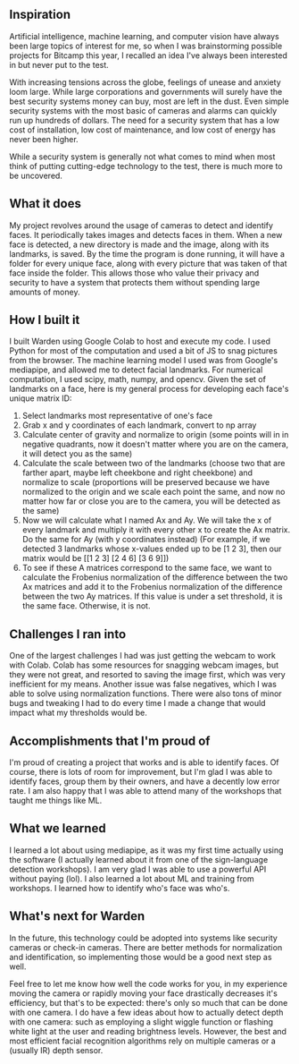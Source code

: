 ## Inspiration
Artificial intelligence, machine learning, and computer vision have always been large topics of interest for me, so when I was brainstorming possible projects for Bitcamp this year, I recalled an idea I've always been interested in but never put to the test. 

With increasing tensions across the globe, feelings of unease and anxiety loom large. While large corporations and governments will surely have the best security systems money can buy, most are left in the dust. Even simple security systems with the most basic of cameras and alarms can quickly run up hundreds of dollars. The need for a security system that has a low cost of installation, low cost of maintenance, and low cost of energy has never been higher.

While a security system is generally not what comes to mind when most think of putting cutting-edge technology to the test, there is much more to be uncovered. 

## What it does
My project revolves around the usage of cameras to detect and identify faces. It periodically takes images and detects faces in them. When a new face is detected, a new directory is made and the image, along with its landmarks, is saved. By the time the program is done running, it will have a folder for every unique face, along with every picture that was taken of that face inside the folder. This allows those who value their privacy and security to have a system that protects them without spending large amounts of money.

## How I built it
I built Warden using Google Colab to host and execute my code.
I used Python for most of the computation and used a bit of JS to snag pictures from the browser.
The machine learning model I used was from Google's mediapipe, and allowed me to detect facial landmarks.
For numerical computation, I used scipy, math, numpy, and opencv.
Given the set of landmarks on a face, here is my general process for developing each face's unique matrix ID:
1. Select landmarks most representative of one's face
2. Grab x and y coordinates of each landmark, convert to np array
3. Calculate center of gravity and normalize to origin (some points will in in negative quadrants, now it doesn't matter where you are on the camera, it will detect you as the same)
3. Calculate the scale between two of the landmarks (choose two that are farther apart, maybe left cheekbone and right cheekbone) and normalize to scale (proportions will be preserved because we have normalized to the origin and we scale each point the same, and now no matter how far or close you are to the camera, you will be detected as the same)
4. Now we will calculate what I named Ax and Ay. We will take the x of every landmark and multiply it with every other x to create the Ax matrix. Do the same for Ay (with y coordinates instead)
(For example, if we detected 3 landmarks whose x-values ended up to be [1 2 3], then our matrix would be [[1 2 3] [2 4 6] [3 6 9]])
5. To see if these A matrices correspond to the same face, we want to calculate the Frobenius normalization of the difference between the two Ax matrices and add it to the Frobenius normalization of the difference between the two Ay matrices. If this value is under a set threshold, it is the same face. Otherwise, it is not.

## Challenges I ran into
One of the largest challenges I had was just getting the webcam to work with Colab. Colab has some resources for snagging webcam images, but they were not great, and resorted to saving the image first, which was very inefficient for my means.
Another issue was false negatives, which I was able to solve using normalization functions.
There were also tons of minor bugs and tweaking I had to do every time I made a change that would impact what my thresholds would be. 

## Accomplishments that I'm proud of
I'm proud of creating a project that works and is able to identify faces. Of course, there is lots of room for improvement, but I'm glad I was able to identify faces, group them by their owners, and have a decently low error rate.
I am also happy that I was able to attend many of the workshops that taught me things like ML.

## What we learned
I learned a lot about using mediapipe, as it was my first time actually using the software (I actually learned about it from one of the sign-language detection workshops). I am very glad I was able to use a powerful API without paying (lol). I also learned a lot about ML and training from workshops. I learned how to identify who's face was who's. 

## What's next for Warden
In the future, this technology could be adopted into systems like security cameras or check-in cameras. There are better methods for normalization and identification, so implementing those would be a good next step as well. 

Feel free to let me know how well the code works for you, in my experience moving the camera or rapidly moving your face drastically decreases it's efficiency, but that's to be expected: there's only so much that can be done with one camera.
I do have a few ideas about how to actually detect depth with one camera: such as employing a slight wiggle function or flashing white light at the user and reading brightness levels. However, the best and most efficient facial recognition algorithms rely on multiple cameras or a (usually IR) depth sensor.
